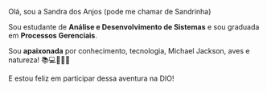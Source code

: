 Olá, sou a Sandra dos Anjos (pode me chamar de Sandrinha)

Sou estudante de **Análise e Desenvolvimento de Sistemas** e sou graduada em **Processos Gerenciais**. 

Sou **apaixonada** por conhecimento, tecnologia, Michael Jackson, aves e natureza! 📚💻👑🦜🌳

E estou feliz em participar dessa aventura na DIO! 
